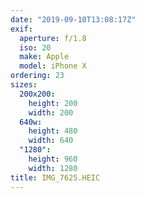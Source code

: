 ```yaml
---
date: "2019-09-10T13:08:17Z"
exif:
  aperture: f/1.8
  iso: 20
  make: Apple
  model: iPhone X
ordering: 23
sizes:
  200x200:
    height: 200
    width: 200
  640w:
    height: 480
    width: 640
  "1280":
    height: 960
    width: 1280
title: IMG_7625.HEIC
---
```

